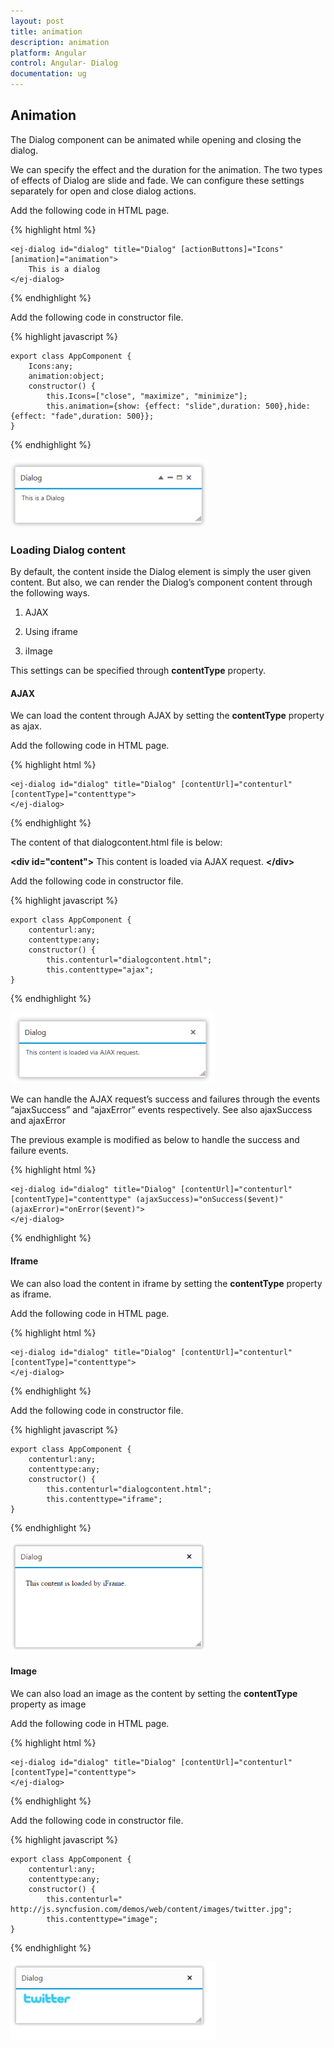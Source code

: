 ```yaml
---
layout: post
title: animation
description: animation
platform: Angular
control: Angular- Dialog
documentation: ug
---
```


## Animation

The Dialog component can be animated while opening and closing the dialog.

We can specify the effect and the duration for the animation. The two types of effects of Dialog are slide and fade. We can configure these settings separately for open and close dialog actions.

Add the following code in HTML page.

{% highlight html %}

    <ej-dialog id="dialog" title="Dialog" [actionButtons]="Icons" [animation]="animation">
        This is a dialog
    </ej-dialog>

{% endhighlight %}

Add the following code in constructor file.

{% highlight javascript %}

    export class AppComponent {
        Icons:any;
        animation:object;
        constructor() {
            this.Icons=["close", "maximize", "minimize"];
            this.animation={show: {effect: "slide",duration: 500},hide: {effect: "fade",duration: 500}};
    }

{% endhighlight %}

![Animation](animation_images\animation_img1.png)


### Loading Dialog content

By default, the content inside the Dialog element is simply the user given content. But also, we can render the Dialog’s component content through the following ways.

1. AJAX

2. Using iframe

3. iImage

This settings can be specified through **contentType** property.


#### AJAX

We can load the content through AJAX by setting the **contentType** property as ajax.

Add the following code in HTML page.

{% highlight html %}

    <ej-dialog id="dialog" title="Dialog" [contentUrl]="contenturl" [contentType]="contenttype">
    </ej-dialog>

{% endhighlight %}


The content of that dialogcontent.html file is below:

**&lt;div id="content"&gt;** This content is loaded via AJAX request. **&lt;/div&gt;**

Add the following code in constructor file.

{% highlight javascript %}

    export class AppComponent {
        contenturl:any;
        contenttype:any;
        constructor() {
            this.contenturl="dialogcontent.html";
            this.contenttype="ajax";
    }

{% endhighlight %}

![Load content](animation_images\ajax_img1.png)

We can handle the AJAX request’s success and failures through the events “ajaxSuccess” and “ajaxError” events respectively. See also ajaxSuccess and ajaxError

The previous example is modified as below to handle the success and failure events.

{% highlight html %}

    <ej-dialog id="dialog" title="Dialog" [contentUrl]="contenturl" [contentType]="contenttype" (ajaxSuccess)="onSuccess($event)" (ajaxError)="onError($event)">
    </ej-dialog>

{% endhighlight %}






#### Iframe



We can also load the content in iframe by setting the **contentType** property as iframe.


Add the following code in HTML page.

{% highlight html %}

    <ej-dialog id="dialog" title="Dialog" [contentUrl]="contenturl" [contentType]="contenttype">
    </ej-dialog>

{% endhighlight %}

Add the following code in constructor file.

{% highlight javascript %}

    export class AppComponent {
        contenturl:any;
        contenttype:any;
        constructor() {
            this.contenturl="dialogcontent.html";
            this.contenttype="iframe";
    }

{% endhighlight %}

![](animation_images\iiframe_img1.png)


#### Image 

We can also load an image as the content by setting the **contentType** property as image

Add the following code in HTML page.

{% highlight html %}

    <ej-dialog id="dialog" title="Dialog" [contentUrl]="contenturl" [contentType]="contenttype">
    </ej-dialog>

{% endhighlight %}

Add the following code in constructor file.

{% highlight javascript %}

    export class AppComponent {
        contenturl:any;
        contenttype:any;
        constructor() {
            this.contenturl=" http://js.syncfusion.com/demos/web/content/images/twitter.jpg";
            this.contenttype="image";
    }

{% endhighlight %}


![](animation_images\iimage-_img1.png)



